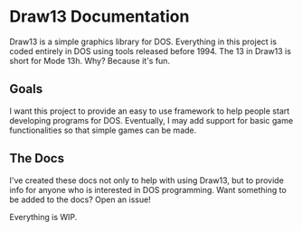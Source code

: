 ﻿# Draw13 Documentation

Draw13 is a simple graphics library for DOS. Everything in this project is coded entirely in DOS using tools released before 1994. 
The 13 in Draw13 is short for Mode 13h. 
Why? Because it's fun. 

## Goals

I want this project to provide an easy to use framework to help people start developing programs for DOS. 
Eventually, I may add support for basic game functionalities so that simple games can be made. 

## The Docs

I've created these docs not only to help with using Draw13, but to provide info for anyone who is interested in DOS programming. 
Want something to be added to the docs? Open an issue! 

Everything is WIP.
